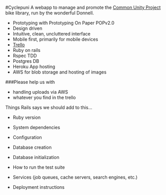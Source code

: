 #Cyclepuni
A webapp to manage and promote the [Common Unity Project](http://commonunityproject.org.nz/) bike library, run by the wonderful Donnell.

- Prototyping with Prototyping On Paper POPv2.0
- Design driven
- Intuitive, clean, uncluttered interface
- Mobile first, primarily for mobile devices
- [Trello](https://trello.com/b/VDYgYiks/cyclepuni)
- Ruby on rails
- Rspec TDD
- Postgres DB
- Heroku App hosting
- AWS for blob storage and hosting of images

###Please help us with
- handling uploads via AWS
- whatever you find in the trello



Things Rails says we should add to this...

* Ruby version

* System dependencies

* Configuration

* Database creation

* Database initialization

* How to run the test suite

* Services (job queues, cache servers, search engines, etc.)

* Deployment instructions
